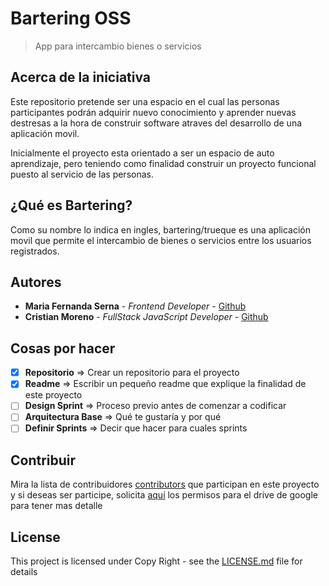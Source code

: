 # Bartering OSS
> App para intercambio bienes o servicios

## Acerca de la iniciativa

Este repositorio pretende ser una espacio en el cual las personas participantes podrán adquirir nuevo conocimiento y aprender nuevas destresas a la hora de construir software atraves del desarrollo de una aplicación movil.

Inicialmente el proyecto esta orientado a ser un espacio de auto aprendizaje, pero teniendo como finalidad construir un proyecto funcional puesto al servicio de las personas.

## ¿Qué es Bartering?

Como su nombre lo indica en ingles, bartering/trueque es una aplicación movil que permite el intercambio de bienes o servicios entre los usuarios registrados.

## Autores

* **Maria Fernanda Serna** - *Frontend Developer* - [Github](https://github.com/mafesernaarboleda)
* **Cristian Moreno** - *FullStack JavaScript Developer* - [Github](https://github.com/khriztianmoreno)

## Cosas por hacer

- [x] **Repositorio** => Crear un repositorio para el proyecto
- [x] **Readme** => Escribir un pequeño readme que explique la finalidad de este proyecto
- [ ] **Design Sprint** => Proceso previo antes de comenzar a codificar
- [ ] **Arquitectura Base** => Qué te gustaría y por qué
- [ ] **Definir Sprints** => Decir que hacer para cuales sprints

## Contribuir

Mira la lista de contribuidores [contributors](https://github.com/mafesernaarboleda/bartering/contributors) que participan en este proyecto y si deseas ser participe, solicita [aquí](https://drive.google.com/drive/folders/0B5irn3W7xtHHSlRPUk4wY3lxMk0?usp=sharing) los permisos para el drive de google para tener mas detalle

## License

This project is licensed under Copy Right - see the [LICENSE.md](LICENSE.md) file for details
